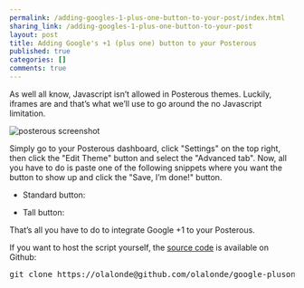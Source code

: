 ```yaml
---
permalink: /adding-googles-1-plus-one-button-to-your-post/index.html
sharing_link: /adding-googles-1-plus-one-button-to-your-post
layout: post
title: Adding Google's +1 (plus one) button to your Posterous
published: true
categories: []
comments: true
---
```

<p>As well all know, Javascript isn&rsquo;t allowed in Posterous themes. Luckily, iframes are and that&rsquo;s what we&rsquo;ll use to go around the no Javascript limitation.</p>

<p><img src="http://i.imgur.com/DnUlw.png" alt="posterous screenshot" /></p>

<p>Simply go to your Posterous dashboard, click &quot;Settings&quot; on the top right, then click the &quot;Edit Theme&quot; button and select the &quot;Advanced tab&quot;. Now, all you have to do is paste one of the following snippets where you want the button to show up and click the &quot;Save, I&rsquo;m done!&quot; button.</p>

<ul>
<li>Standard button:</li>
</ul>


<p><script src="https://gist.github.com/1003860.js"></script></p>

<ul>
<li>Tall button:</li>
</ul>


<p><script src="https://gist.github.com/1003872.js"></script></p>

<p>That&rsquo;s all you have to do to integrate Google +1 to your Posterous.</p>

<p>If you want to host the script yourself, the <a href="https://github.com/olalonde/google-plusone-posterous">source code</a> is available on Github:</p>

<div class="CodeRay">
  <div class="code"><pre>git clone https://olalonde@github.com/olalonde/google-plusone-posterous.git</pre></div>
</div>
